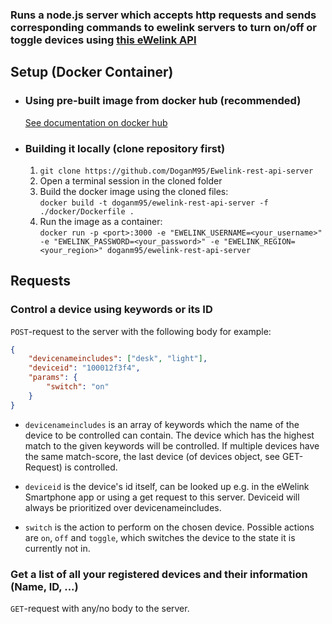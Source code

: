 ### Runs a node.js server which accepts http requests and sends corresponding commands to ewelink servers to turn on/off or toggle devices using [this eWelink API](https://ewelink-api.now.sh/docs/quickstart)

## Setup (Docker Container)

- ### Using pre-built image from docker hub (recommended)

    [See documentation on docker hub](https://hub.docker.com/repository/docker/doganm95/ewelink-rest-api-server)

- ### Building it locally (clone repository first)

  1. `git clone https://github.com/DoganM95/Ewelink-rest-api-server`  
  2. Open a terminal session in the cloned folder
  3. Build the docker image using the cloned files:  
   `docker build -t doganm95/ewelink-rest-api-server -f ./docker/Dockerfile .`  
  4. Run the image as a container:  
   `docker run -p <port>:3000 -e "EWELINK_USERNAME=<your_username>" -e "EWELINK_PASSWORD=<your_password>" -e "EWELINK_REGION=<your_region>" doganm95/ewelink-rest-api-server`  

## Requests

### Control a device using keywords or its ID

`POST`-request to the server with the following body for example:  

```json
{  
    "devicenameincludes": ["desk", "light"],  
    "deviceid": "100012f3f4",
    "params": {
        "switch": "on"
    }
}
```

- `devicenameincludes` is an array of keywords which the name of the device to be controlled can contain. The device which has the highest match to the given keywords will be controlled. If multiple devices have the same match-score, the last device (of devices object, see GET-Request) is controlled.  

- `deviceid` is the device's id itself, can be looked up e.g. in the eWelink Smartphone app or using a get request to this server.  Deviceid will always be prioritized over devicenameincludes.  

- `switch` is the action to perform on the chosen device. Possible actions are `on`, `off` and `toggle`, which switches the device to the state it is currently not in.  

### Get a list of all your registered devices and their information (Name, ID, ...)

  `GET`-request with any/no body to the server.
